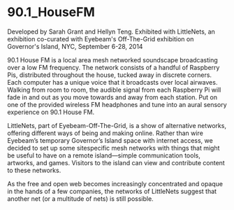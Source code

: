 # 90.1_HouseFM
Developed by Sarah Grant and Hellyn Teng. 
Exhibited with LittleNets, an exhibition co-curated with Eyebeam's Off-The-Grid exhibition on Governor's Island, NYC, September 6-28, 2014

90.1 House FM is a local area mesh networked soundscape broadcasting over a low FM frequency. 
The network consists of a handful of Raspberry Pis, distributed throughout the house, tucked away in discrete corners. 
Each computer has a unique voice that it broadcasts over local airwaves. 
Walking from room to room, the audible signal from each Raspberry Pi will fade in and out as you move towards and away from each station. 
Put on one of the provided wireless FM headphones and tune into an aural sensory experience on 90.1 House FM.

LittleNets, part of Eyebeam-Off-The-Grid, is a show of alternative networks, offering
different ways of being and making online. Rather than wire Eyebeam’s temporary
Governor’s Island space with internet access, we decided to set up some sitespecific
mesh networks with things that might be useful to have on a remote
island—simple communication tools, artworks, and games. Visitors to the island can
view and contribute content to these networks.

As the free and open web becomes increasingly concentrated and opaque in the
hands of a few companies, the networks of LittleNets suggest that another net (or
a multitude of nets) is still possible.
